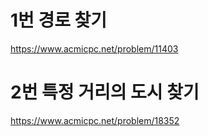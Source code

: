 # 1번 경로 찾기 
https://www.acmicpc.net/problem/11403

# 2번 특정 거리의 도시 찾기 
https://www.acmicpc.net/problem/18352